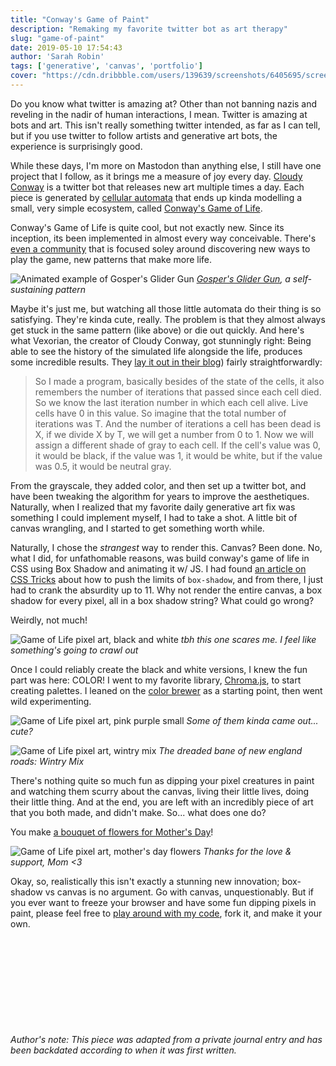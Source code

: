 ```yaml
---
title: "Conway's Game of Paint"
description: "Remaking my favorite twitter bot as art therapy"
slug: "game-of-paint"
date: 2019-05-10 17:54:43
author: 'Sarah Robin'
tags: ['generative', 'canvas', 'portfolio']
cover: "https://cdn.dribbble.com/users/139639/screenshots/6405695/screen_shot_2019-04-28_at_1.51.22_am.png"
---
```


Do you know what twitter is amazing at? Other than not banning nazis and reveling in the nadir of human interactions, I mean. Twitter is amazing at bots and art. This isn't really something twitter intended, as far as I can tell, but if you use twitter to follow artists and generative art bots, the experience is surprisingly good.

While these days, I'm more on Mastodon than anything else, I still have one project that I follow, as it brings me a measure of joy every day. [Cloudy Conway](https://twitter.com/CloudyConway) is a twitter bot that releases new art multiple times a day. Each piece is generated by [cellular automata](https://natureofcode.com/book/chapter-7-cellular-automata/) that ends up kinda modelling a small, very simple ecosystem, called [Conway's Game of Life](https://en.wikipedia.org/wiki/Conway%27s_Game_of_Life). 

Conway's Game of Life is quite cool, but not exactly new. Since its inception, its been implemented in almost every way conceivable. There's [even a community](http://www.conwaylife.com/) that is focused soley around discovering new ways to play the game, new patterns that make more life. 

![Animated example of Gosper's Glider Gun](/images/posts/gospers-glider-gun.gif)
*[Gosper's Glider Gun](http://www.conwaylife.com/wiki/Gosper_glider_gun), a self-sustaining pattern*

Maybe it's just me, but watching all those little automata do their thing is so satisfying. They're kinda cute, really. The problem is that they almost always get stuck in the same pattern (like above) or die out quickly. And here's what Vexorian, the creator of Cloudy Conway, got stunningly right: Being able to see the history of the simulated life alongside the life, produces some incredible results. They [lay it out in their blog](http://www.vexorian.com/2015/05/cloudy-conway.html)) fairly straightforwardly: 
> So I made a program, basically besides of the state of the cells, it also remembers the number of iterations that passed since each cell died. So we know the last iteration number in which each cell alive. Live cells have 0 in this value. So imagine that the total number of iterations was T. And the number of iterations a cell has been dead is X, if we divide X by T, we will get a number from 0 to 1. Now we will assign a different shade of gray to each cell. If the cell's value was 0, it would be black, if the value was 1, it would be white, but if the value was 0.5, it would be neutral gray.

From the grayscale, they added color, and then set up a twitter bot, and have been tweaking the algorithm for years to improve the aesthetiques. Naturally, when I realized that my favorite daily generative art fix was something I could implement myself, I had to take a shot. A little bit of canvas wrangling, and I started to get something worth while.

Naturally, I chose the *strangest* way to render this. Canvas? Been done. No, what I did, for unfathomable reasons, was build conway's game of life in CSS using Box Shadow and animating it w/ JS. I had found <span class="nav-link">[an article on CSS Tricks](https://css-tricks.com/books/volume-i/abusing-box-shadow-fun-visual-effects/)</span> about how to push the limits of `box-shadow`, and from there, I just had to crank the absurdity up to 11. Why not render the entire canvas, a box shadow for every pixel, all in a box shadow string? What could go wrong?

Weirdly, not much!

![Game of Life pixel art, black and white](/images/posts/game-of-paint-mono.jpg)
*tbh this one scares me. I feel like something's going to crawl out*

Once I could reliably create the black and white versions, I knew the fun part was here: COLOR! I went to my favorite library, <span class="nav-link">[Chroma.js](https://vis4.net/chromajs/)</span>, to start creating palettes. I leaned on the <span class="nav-link">[color brewer](https://colorbrewer2.org)</span> as a starting point, then went wild experimenting. 

![Game of Life pixel art, pink purple small](/images/posts/game-of-paint-pink-purple-small.jpg)
*Some of them kinda came out... cute?*

![Game of Life pixel art, wintry mix](/images/posts/game-of-paint-wintry-mix.jpg)
*The dreaded bane of new england roads: Wintry Mix*

There's nothing quite so much fun as dipping your pixel creatures in paint and watching them scurry about the canvas, living their little lives, doing their little thing. And at the end, you are left with an incredibly piece of art that you both made, and didn't make. So... what does one do?

You make [a bouquet of flowers for Mother's Day](https://dribbble.com/shots/6461360-Conway-s-Game-of-Paint-May-Flowers)!

![Game of Life pixel art, mother's day flowers](/images/posts/game-of-paint-may-flowers.jpg)
*Thanks for the love &amp; support, Mom <3*

Okay, so, realistically this isn't exactly a stunning new innovation; box-shadow vs canvas is no argument. Go with canvas, unquestionably. But if you ever want to freeze your browser and have some fun dipping pixels in paint, please feel free to <span class="nav-link">[play around with my code](https://glitch.com/~conways-game-of-paint)</span>, fork it, and make it your own. 


<code>&nbsp;</code>
---
<code>&nbsp;</code>
---
<code>&nbsp;</code>
---

*Author's note: This piece was adapted from a private journal entry and has been backdated according to when it was first written.*
